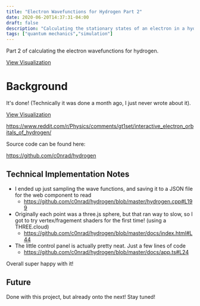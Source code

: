 ```yaml
---
title: "Electron Wavefunctions for Hydrogen Part 2"
date: 2020-06-20T14:37:31-04:00
draft: false
description: "Calculating the stationary states of an electron in a hydrogen atom"
tags: ["quantum mechanics","simulation"]
---
```


Part 2 of calculating the electron wavefunctions for hydrogen.

[View Visualization](https://blog.c0nrad.io/hydrogen/)

<!--more-->

# Background

It's done! (Technically it was done a month ago, I just never wrote about it).

[View Visualization](https://blog.c0nrad.io/hydrogen/)

https://www.reddit.com/r/Physics/comments/gt1set/interactive_electron_orbitals_of_hydrogen/

Source code can be found here:

https://github.com/c0nrad/hydrogen

## Technical Implementation Notes

* I ended up just sampling the wave functions, and saving it to a JSON file for the web component to read
    * https://github.com/c0nrad/hydrogen/blob/master/hydrogen.cpp#L199
* Originally each point was a three.js sphere, but that ran way to slow, so I got to try vertex/fragement shaders for the first time! (using a THREE.cloud)
    * https://github.com/c0nrad/hydrogen/blob/master/docs/index.html#L44
* The little control panel is actually pretty neat. Just a few lines of code
    * https://github.com/c0nrad/hydrogen/blob/master/docs/app.ts#L24

Overall super happy with it!

## Future

Done with this project, but already onto the next! Stay tuned!
